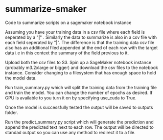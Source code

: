 # summarize-smaker
Code to summarize scripts on a sagemaker notebook instance

Assuming you have your training data in a csv file where each field is seperated by a "|" .  Similarly the data to summarize is also in a csv file with each field seperated by "|". The difference is that the training data csv file also has an additional filed appended at the end of each row with the target data i.e in this context the summary of the field previous to it. 

Upload both the csv files to S3. Spin up a SageMaker notebook instance (probably m3.2xlarge or bigger) and download the csv files to the notebook instance. Consider changing to a filesystem that has enough space to hold the model data. 

Run train_summary.py which will split the training data from the training file and train the model. You can change the number of epochs as desired. If GPU is available to you turn it on by specifying use_cuda to True. 

Once the model is successfully tested the output will be saved to outputs folder. 

Run the predict_summary.py script which will generate the prediction and append the predicted text next to each row. The output will be directed to standad output so you can use any method to redirect it to a file. 

